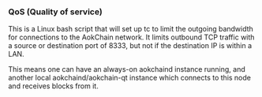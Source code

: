 ### QoS (Quality of service) ###

This is a Linux bash script that will set up tc to limit the outgoing bandwidth for connections to the AokChain network. It limits outbound TCP traffic with a source or destination port of 8333, but not if the destination IP is within a LAN.

This means one can have an always-on aokchaind instance running, and another local aokchaind/aokchain-qt instance which connects to this node and receives blocks from it.
